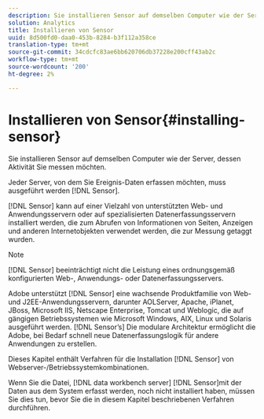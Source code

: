 ```yaml
---
description: Sie installieren Sensor auf demselben Computer wie der Server, dessen Aktivität Sie messen möchten.
solution: Analytics
title: Installieren von Sensor
uuid: 8d500fd0-daa0-453b-8284-b3f112a358ce
translation-type: tm+mt
source-git-commit: 34cdcfc83ae6bb620706db37228e200cff43ab2c
workflow-type: tm+mt
source-wordcount: '200'
ht-degree: 2%

---
```



# Installieren von Sensor{#installing-sensor}

Sie installieren Sensor auf demselben Computer wie der Server, dessen Aktivität Sie messen möchten.

Jeder Server, von dem Sie Ereignis-Daten erfassen möchten, muss ausgeführt werden [!DNL Sensor].

[!DNL Sensor] kann auf einer Vielzahl von unterstützten Web- und Anwendungsservern oder auf spezialisierten Datenerfassungsservern installiert werden, die zum Abrufen von Informationen von Seiten, Anzeigen und anderen Internetobjekten verwendet werden, die zur Messung getaggt wurden.

>[!NOTE]
>
>[!DNL Sensor] beeinträchtigt nicht die Leistung eines ordnungsgemäß konfigurierten Web-, Anwendungs- oder Datenerfassungsservers.

Adobe unterstützt [!DNL Sensor] eine wachsende Produktfamilie von Web- und J2EE-Anwendungsservern, darunter AOLServer, Apache, iPlanet, JBoss, Microsoft IIS, Netscape Enterprise, Tomcat und Weblogic, die auf gängigen Betriebssystemen wie Microsoft Windows, AIX, Linux und Solaris ausgeführt werden. [!DNL Sensor’s] Die modulare Architektur ermöglicht die Adobe, bei Bedarf schnell neue Datenerfassungslogik für andere Anwendungen zu erstellen.

Dieses Kapitel enthält Verfahren für die Installation [!DNL Sensor] von Webserver-/Betriebssystemkombinationen.

Wenn Sie die Datei, [!DNL data workbench server] [!DNL Sensor]mit der Daten aus dem System erfasst werden, noch nicht installiert haben, müssen Sie dies tun, bevor Sie die in diesem Kapitel beschriebenen Verfahren durchführen.
